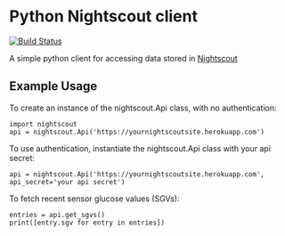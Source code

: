 # Python Nightscout client

[![Build Status](https://travis-ci.org/ps2/python-nightscout.svg?branch=master)](https://travis-ci.org/ps2/python-nightscout)

A simple python client for accessing data stored in [Nightscout](https://github.com/nightscout/cgm-remote-monitor)

## Example Usage

To create an instance of the nightscout.Api class, with no authentication:

	import nightscout
    api = nightscout.Api('https://yournightscoutsite.herokuapp.com')

To use authentication, instantiate the nightscout.Api class with your
    api secret:

	api = nightscout.Api('https://yournightscoutsite.herokuapp.com', api_secret='your api secret')

To fetch recent sensor glucose values (SGVs):

	entries = api.get_sgvs()
	print([entry.sgv for entry in entries])
